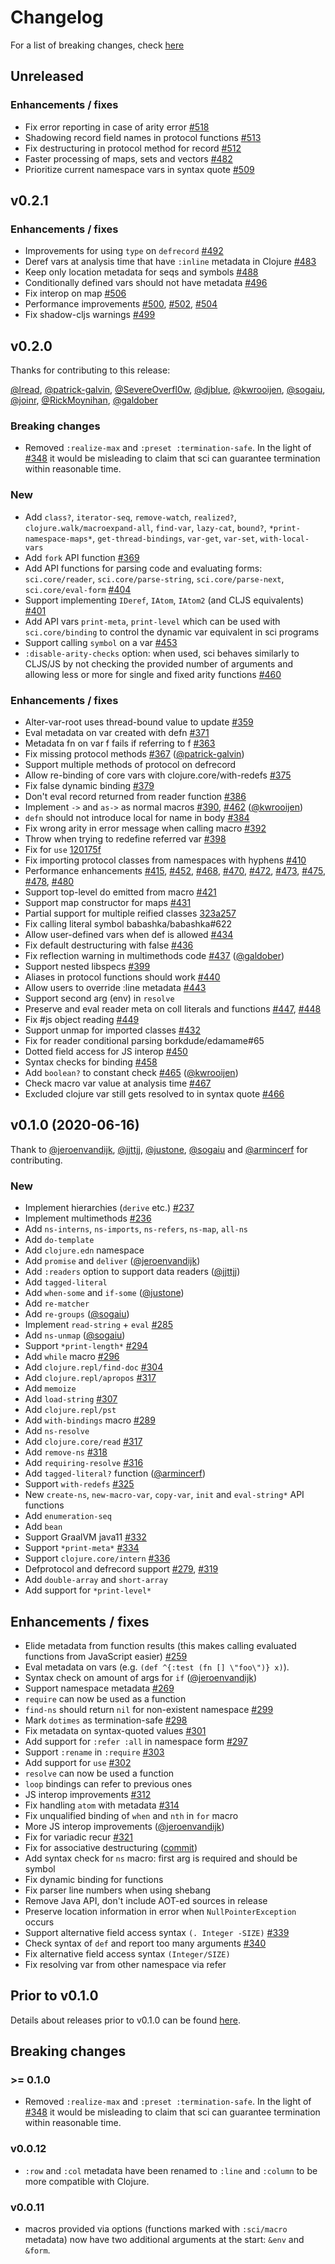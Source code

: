# Changelog

For a list of breaking changes, check [here](#breaking-changes)

## Unreleased

### Enhancements / fixes

- Fix error reporting in case of arity error [#518](https://github.com/babashka/babashka/issues/518)
- Shadowing record field names in protocol functions [#513](https://github.com/babashka/babashka/issues/513)
- Fix destructuring in protocol method for record [#512](https://github.com/babashka/babashka/issues/512)
- Faster processing of maps, sets and vectors [#482](https://github.com/babashka/babashka/issues/482)
- Prioritize current namespace vars in syntax quote [#509](https://github.com/babashka/babashka/issues/509)

## v0.2.1

### Enhancements / fixes

- Improvements for using `type` on `defrecord` [#492](https://github.com/borkdude/sci/issues/492)
- Deref vars at analysis time that have `:inline` metadata in Clojure [#483](https://github.com/borkdude/sci/issues/483)
- Keep only location metadata for seqs and symbols [#488](https://github.com/babashka/babashka/issues/488)
- Conditionally defined vars should not have metadata [#496](https://github.com/babashka/babashka/issues/496)
- Fix interop on map [#506](https://github.com/babashka/babashka/issues/506)
- Performance improvements [#500](https://github.com/babashka/babashka/issues/500), [#502](https://github.com/babashka/babashka/issues/502), [#504](https://github.com/babashka/babashka/issues/504)
- Fix shadow-cljs warnings [#499](https://github.com/babashka/babashka/issues/499)

## v0.2.0

Thanks for contributing to this release:

[@lread](https://github.com/lread), [@patrick-galvin](https://github.com/patrick-galvin), [@SevereOverfl0w](https://github.com/SevereOverfl0w), [@djblue](https://github.com/djblue), [@kwrooijen](https://github.com/kwrooijen), [@sogaiu](https://github.com/sogaiu), [@joinr](https://github.com/joinr), [@RickMoynihan](https://github.com/RickMoynihan), [@galdober](https://github.com/galdober)

### Breaking changes

- Removed `:realize-max` and `:preset :termination-safe`. In the light of
  [#348](https://github.com/borkdude/sci/issues/348) it would be misleading to
  claim that sci can guarantee termination within reasonable time.

### New

- Add `class?`, `iterator-seq`, `remove-watch`, `realized?`, `clojure.walk/macroexpand-all`, `find-var`, `lazy-cat`, `bound?`, `*print-namespace-maps*`, `get-thread-bindings`, `var-get`, `var-set`, `with-local-vars`
- Add `fork` API function [#369](https://github.com/babashka/babashka/issues/369)
- Add API functions for parsing code and evaluating forms: `sci.core/reader`,
  `sci.core/parse-string`, `sci.core/parse-next`, `sci.core/eval-form` [#404](https://github.com/babashka/babashka/issues/404)
- Support implementing `IDeref`, `IAtom`, `IAtom2` (and CLJS equivalents) [#401](https://github.com/babashka/babashka/issues/401)
- Add API vars `print-meta`, `print-level` which can be used with
  `sci.core/binding` to control the dynamic var equivalent in sci programs
- Support calling `symbol` on a var [#453](https://github.com/babashka/babashka/issues/453)
- `:disable-arity-checks` option: when used, sci behaves similarly to CLJS/JS by
  not checking the provided number of arguments and allowing less or more for
  single and fixed arity functions
  [#460](https://github.com/babashka/babashka/issues/460)

### Enhancements / fixes

- Alter-var-root uses thread-bound value to update [#359](https://github.com/babashka/babashka/issues/359)
- Eval metadata on var created with defn [#371](https://github.com/babashka/babashka/issues/371)
- Metadata fn on var f fails if referring to f [#363](https://github.com/babashka/babashka/issues/363)
- Fix missing protocol methods [#367](https://github.com/babashka/babashka/issues/367) ([@patrick-galvin](https://github.com/patrick-galvin))
- Support multiple methods of protocol on defrecord
- Allow re-binding of core vars with clojure.core/with-redefs [#375](https://github.com/babashka/babashka/issues/375)
- Fix false dynamic binding [#379](https://github.com/babashka/babashka/issues/379)
- Don't eval record returned from reader function [#386](https://github.com/babashka/babashka/issues/386)
- Implement `->` and `as->` as normal macros [#390](https://github.com/babashka/babashka/issues/390), [#462](https://github.com/babashka/babashka/issues/462) ([@kwrooijen](https://github.com/kwrooijen))
- `defn` should not introduce local for name in body [#384](https://github.com/babashka/babashka/issues/384)
- Fix wrong arity in error message when calling macro [#392](https://github.com/babashka/babashka/issues/392)
- Throw when trying to redefine referred var [#398](https://github.com/babashka/babashka/issues/398)
- Fix for `use` [120175f](https://github.com/borkdude/sci/commit/120175f2efc0328e88a832e792db342a70558806)
- Fix importing protocol classes from namespaces with hyphens [#410](https://github.com/babashka/babashka/issues/410)
- Performance enhancements [#415](https://github.com/babashka/babashka/issues/415), [#452](https://github.com/babashka/babashka/issues/452), [#468](https://github.com/babashka/babashka/issues/468), [#470](https://github.com/babashka/babashka/issues/470), [#472](https://github.com/babashka/babashka/issues/472), [#473](https://github.com/babashka/babashka/issues/473), [#475](https://github.com/babashka/babashka/issues/475), [#478](https://github.com/babashka/babashka/issues/478), [#480](https://github.com/babashka/babashka/issues/480)
- Support top-level do emitted from macro [#421](https://github.com/babashka/babashka/issues/421)
- Support map constructor for maps [#431](https://github.com/babashka/babashka/issues/431)
- Partial support for multiple reified classes [323a257](https://github.com/borkdude/sci/commit/323a2574ec4d59a0544a829c1fa529fcbc110140)
- Fix calling literal symbol babashka/babashka#622
- Allow user-defined vars when def is allowed [#434](https://github.com/babashka/babashka/issues/434)
- Fix default destructuring with false [#436](https://github.com/babashka/babashka/issues/436)
- Fix reflection warning in multimethods code [#437](https://github.com/babashka/babashka/issues/437) ([@galdober](https://github.com/galdober))
- Support nested libspecs [#399](https://github.com/babashka/babashka/issues/399)
- Aliases in protocol functions should work [#440](https://github.com/babashka/babashka/issues/440)
- Allow users to override :line metadata [#443](https://github.com/babashka/babashka/issues/443)
- Support second arg (env) in `resolve`
- Preserve and eval reader meta on coll literals and functions [#447](https://github.com/babashka/babashka/issues/447), [#448](https://github.com/babashka/babashka/issues/448)
- Fix #js object reading [#449](https://github.com/babashka/babashka/issues/449)
- Support unmap for imported classes [#432](https://github.com/babashka/babashka/issues/432)
- Fix for reader conditional parsing borkdude/edamame#65
- Dotted field access for JS interop [#450](https://github.com/babashka/babashka/issues/450)
- Syntax checks for binding [#458](https://github.com/babashka/babashka/issues/458)
- Add `boolean?` to constant check [#465](https://github.com/babashka/babashka/issues/465) ([@kwrooijen](https://github.com/kwrooijen))
- Check macro var value at analysis time [#467](https://github.com/babashka/babashka/issues/467)
- Excluded clojure var still gets resolved to in syntax quote [#466](https://github.com/babashka/babashka/issues/466)

## v0.1.0 (2020-06-16)

Thank to [@jeroenvandijk](https://github.com/jeroenvandijk), [@jjttjj](https://github.com/jjttjj), [@justone](https://github.com/justone), [@sogaiu](https://github.com/sogaiu) and [@armincerf](https://github.com/armincerf) for
contributing.

### New

- Implement hierarchies (`derive` etc.) [#237](https://github.com/babashka/babashka/issues/237)
- Implement multimethods [#236](https://github.com/babashka/babashka/issues/236)
- Add `ns-interns`, `ns-imports`, `ns-refers`, `ns-map`, `all-ns`
- Add `do-template`
- Add `clojure.edn` namespace
- Add `promise` and `deliver` ([@jeroenvandijk](https://github.com/jeroenvandijk))
- Add `:readers` option to support data readers ([@jjttjj](https://github.com/jjttjj))
- Add `tagged-literal`
- Add `when-some` and `if-some` ([@justone](https://github.com/justone))
- Add `re-matcher`
- Add `re-groups` ([@sogaiu](https://github.com/sogaiu))
- Implement `read-string` + `eval` [#285](https://github.com/babashka/babashka/issues/285)
- Add `ns-unmap` ([@sogaiu](https://github.com/sogaiu))
- Support `*print-length*` [#294](https://github.com/babashka/babashka/issues/294)
- Add `while` macro [#296](https://github.com/babashka/babashka/issues/296)
- Add `clojure.repl/find-doc` [#304](https://github.com/babashka/babashka/issues/304)
- Add `clojure.repl/apropos` [#317](https://github.com/babashka/babashka/issues/317)
- Add `memoize`
- Add `load-string` [#307](https://github.com/babashka/babashka/issues/307)
- Add `clojure.repl/pst`
- Add `with-bindings` macro [#289](https://github.com/babashka/babashka/issues/289)
- Add `ns-resolve`
- Add `clojure.core/read` [#317](https://github.com/babashka/babashka/issues/317)
- Add `remove-ns` [#318](https://github.com/babashka/babashka/issues/318)
- Add `requiring-resolve` [#316](https://github.com/babashka/babashka/issues/316)
- Add `tagged-literal?` function ([@armincerf](https://github.com/armincerf))
- Support `with-redefs` [#325](https://github.com/babashka/babashka/issues/325)
- New `create-ns`, `new-macro-var`, `copy-var`, `init` and `eval-string*` API functions
- Add `enumeration-seq`
- Add `bean`
- Support GraalVM java11 [#332](https://github.com/babashka/babashka/issues/332)
- Support `*print-meta*` [#334](https://github.com/babashka/babashka/issues/334)
- Support `clojure.core/intern` [#336](https://github.com/babashka/babashka/issues/336)
- Defprotocol and defrecord support [#279](https://github.com/babashka/babashka/issues/279), [#319](https://github.com/babashka/babashka/issues/319)
- Add `double-array` and `short-array`
- Add support for `*print-level*`

## Enhancements / fixes

- Elide metadata from function results (this makes calling evaluated functions
  from JavaScript easier) [#259](https://github.com/babashka/babashka/issues/259)
- Eval metadata on vars (e.g. `(def ^{:test (fn [] \"foo\")} x)`).
- Syntax check on amount of args for `if` ([@jeroenvandijk](https://github.com/jeroenvandijk))
- Support namespace metadata [#269](https://github.com/babashka/babashka/issues/269)
- `require` can now be used as a function
- `find-ns` should return `nil` for non-existent namespace [#299](https://github.com/babashka/babashka/issues/299)
- Mark `dotimes` as termination-safe [#298](https://github.com/babashka/babashka/issues/298)
- Fix metadata on syntax-quoted values [#301](https://github.com/babashka/babashka/issues/301)
- Add support for `:refer :all` in namespace form [#297](https://github.com/babashka/babashka/issues/297)
- Support `:rename` in `:require` [#303](https://github.com/babashka/babashka/issues/303)
- Add support for `use` [#302](https://github.com/babashka/babashka/issues/302)
- `resolve` can now be used a function
- `loop` bindings can refer to previous ones
- JS interop improvements [#312](https://github.com/babashka/babashka/issues/312)
- Fix handling `atom` with metadata [#314](https://github.com/babashka/babashka/issues/314)
- Fix unqualified binding of `when` and `nth` in `for` macro
- More JS interop improvements ([@jeroenvandijk](https://github.com/jeroenvandijk))
- Fix for variadic recur [#321](https://github.com/babashka/babashka/issues/321)
- Fix for associative destructuring ([commit](https://github.com/borkdude/sci/commit/438ec15798f319f232d789b74b04ac25f15d540b))
- Add syntax check for `ns` macro: first arg is required and should be symbol
- Fix dynamic binding for functions
- Fix parser line numbers when using shebang
- Remove Java API, don't include AOT-ed sources in release
- Preserve location information in error when `NullPointerException` occurs
- Support alternative field access syntax `(. Integer -SIZE)` [#339](https://github.com/babashka/babashka/issues/339)
- Check syntax of `def` and report too many arguments [#340](https://github.com/babashka/babashka/issues/340)
- Fix alternative field access syntax `(Integer/SIZE)`
- Fix resolving var from other namespace via refer

## Prior to v0.1.0

Details about releases prior to v0.1.0 can be found
[here](https://github.com/borkdude/sci/releases).

## Breaking changes

### >= 0.1.0

- Removed `:realize-max` and `:preset :termination-safe`. In the light of
  [#348](https://github.com/borkdude/sci/issues/348) it would be misleading to
  claim that sci can guarantee termination within reasonable time.

### v0.0.12

- `:row` and `:col` metadata have been renamed to `:line` and `:column` to be
  more compatible with Clojure.

### v0.0.11

- macros provided via options (functions marked with `:sci/macro` metadata) now
  have two additional arguments at the start: `&env` and `&form`.
